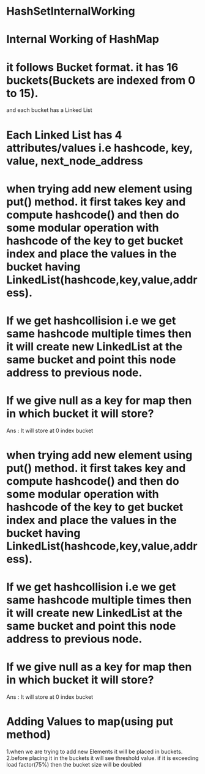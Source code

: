# HashSetInternalWorking

# Internal Working of HashMap

# it follows Bucket format. it has 16 buckets(Buckets are indexed from 0 to 15).

and each bucket has a Linked List

# Each Linked List has 4 attributes/values i.e hashcode, key, value, next_node_address

 
# when trying add new element using put() method. it first takes key and compute hashcode() and then do some modular operation with hashcode of the key to get bucket index and place the values in the bucket having LinkedList(hashcode,key,value,address).

# If we get hashcollision i.e we get same hashcode multiple times then it will create new LinkedList at the same bucket and point this node address to previous node.

# If we give null as a key for map then in which bucket it will store?
Ans : It will store at 0 index bucket

# when trying add new element using put() method. it first takes key and compute hashcode() and then do some modular operation with hashcode of the key to get bucket index and place the values in the bucket having LinkedList(hashcode,key,value,address).

# If we get hashcollision i.e we get same hashcode multiple times then it will create new LinkedList at the same bucket and point this node address to previous node.

# If we give null as a key for map then in which bucket it will store?
Ans : It will store at 0 index bucket

# Adding Values to map(using put method)
1.when we are trying to add new Elements it will be placed in buckets.
2.before placing it in the buckets it will see threshold value. if it is exceeding load factor(75%) then the bucket size will be doubled
